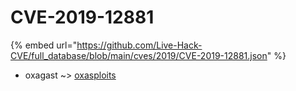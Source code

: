# CVE-2019-12881
{% embed url="https://github.com/Live-Hack-CVE/full_database/blob/main/cves/2019/CVE-2019-12881.json" %}

* oxagast ~> [oxasploits](https://www.alice-snow.ru/2019/database/cve-2019-12881/oxasploits-oxagast)